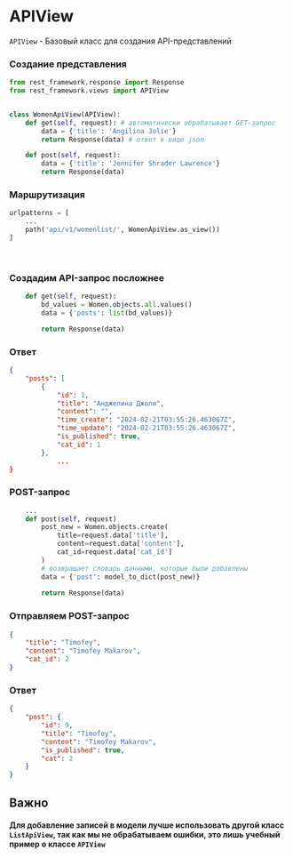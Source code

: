 # APIView 

`APIView` - Базовый класс для создания API-представлений

### Создание представления 
```python
from rest_framework.response import Response
from rest_framework.views import APIView


class WomenApiView(APIView):
    def get(self, request): # автоматически обрабатывает GET-запрос
        data = {'title': 'Angilina Jolie'} 
        return Response(data) # ответ в виде json

    def post(self, request):
        data = {'title': 'Jennifer Shrader Lawrence'}
        return Response(data)
```


### Маршрутизация
```python
urlpatterns = [
    ...
    path('api/v1/womenlist/', WomenApiView.as_view())
]
```
<br />

### Создадим API-запрос посложнее
```python
    def get(self, request): 
        bd_values = Women.objects.all.values() 
        data = {'posts': list(bd_values)}

        return Response(data)
```

### Ответ
<!-- <div style="max-height: 200px; overflow-y: auto;"> -->

```json
{
    "posts": [
        {
            "id": 1,
            "title": "Анджелина Джоли",
            "content": "",
            "time_create": "2024-02-21T03:55:26.463067Z",
            "time_update": "2024-02-21T03:55:26.463067Z",
            "is_published": true,
            "cat_id": 1
        },
            ...
}
```

### POST-запрос
```python
    ...
    def post(self, request)
        post_new = Women.objects.create(
            title=request.data['title'],
            content=request.data['content'],
            cat_id=request.data['cat_id']
        )
        # возвращает словарь данными, которые были добавлены
        data = {'post': model_to_dict(post_new)}
         
        return Response(data)
```

### Отправляем POST-запрос

```json
{
    "title": "Timofey",
    "content": "Timofey Makarov",
    "cat_id": 2
}
```

### Ответ
```json
{
    "post": {
        "id": 9,
        "title": "Timofey",
        "content": "Timofey Makarov",
        "is_published": true,
        "cat": 2
    }
}
```


## Важно
#### Для добавление записей в модели лучше использовать другой класс `ListApiView`, так как мы не обрабатываем ошибки, это лишь учебный пример о классе `APIView`